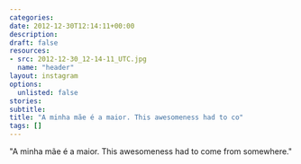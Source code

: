 ```yaml
---
categories:
date: 2012-12-30T12:14:11+00:00
description:
draft: false
resources:
- src: 2012-12-30_12-14-11_UTC.jpg
  name: "header"
layout: instagram
options:
  unlisted: false
stories:
subtitle:
title: "A minha mãe é a maior. This awesomeness had to co"
tags: []
---
```


"A minha mãe é a maior. This awesomeness had to come from somewhere."
